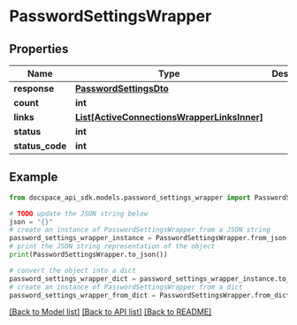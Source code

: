 # PasswordSettingsWrapper

## Properties

Name | Type | Description | Notes
------------ | ------------- | ------------- | -------------
**response** | [**PasswordSettingsDto**](PasswordSettingsDto.md) |  | [optional] 
**count** | **int** |  | [optional] 
**links** | [**List[ActiveConnectionsWrapperLinksInner]**](ActiveConnectionsWrapperLinksInner.md) |  | [optional] 
**status** | **int** |  | [optional] 
**status_code** | **int** |  | [optional] 

## Example

```python
from docspace_api_sdk.models.password_settings_wrapper import PasswordSettingsWrapper

# TODO update the JSON string below
json = "{}"
# create an instance of PasswordSettingsWrapper from a JSON string
password_settings_wrapper_instance = PasswordSettingsWrapper.from_json(json)
# print the JSON string representation of the object
print(PasswordSettingsWrapper.to_json())

# convert the object into a dict
password_settings_wrapper_dict = password_settings_wrapper_instance.to_dict()
# create an instance of PasswordSettingsWrapper from a dict
password_settings_wrapper_from_dict = PasswordSettingsWrapper.from_dict(password_settings_wrapper_dict)
```
[[Back to Model list]](../README.md#documentation-for-models) [[Back to API list]](../README.md#documentation-for-api-endpoints) [[Back to README]](../README.md)


